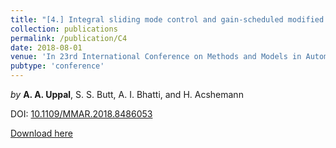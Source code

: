 ```yaml
---
title: "[4.] Integral sliding mode control and gain-scheduled modified Utkin observer for an underground coal gasification energy conversion process"
collection: publications
permalink: /publication/C4
date: 2018-08-01
venue: 'In 23rd International Conference on Methods and Models in Automation and Robotics, (MMAR)'
pubtype: 'conference'
---
```

*by* **A. A. Uppal**, S. S. Butt, A. I. Bhatti, and H. Acshemann

DOI: [10.1109/MMAR.2018.8486053](https://doi.org/10.1109/MMAR.2018.8486053)

[Download here](https://aauppal.github.io/files/C4.pdf)
